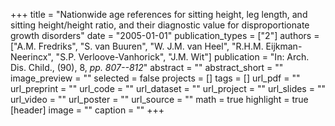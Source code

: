 +++
title = "Nationwide age references for sitting height, leg length, and sitting height/height ratio, and their diagnostic value for disproportionate growth disorders"
date = "2005-01-01"
publication_types = ["2"]
authors = ["A.M. Fredriks", "S. van Buuren", "W. J.M. van Heel", "R.H.M. Eijkman-Neerincx", "S.P. Verloove-Vanhorick", "J.M. Wit"]
publication = "In: Arch. Dis. Child., (90), 8, _pp. 807--812_"
abstract = ""
abstract_short = ""
image_preview = ""
selected = false
projects = []
tags = []
url_pdf = ""
url_preprint = ""
url_code = ""
url_dataset = ""
url_project = ""
url_slides = ""
url_video = ""
url_poster = ""
url_source = ""
math = true
highlight = true
[header]
image = ""
caption = ""
+++
